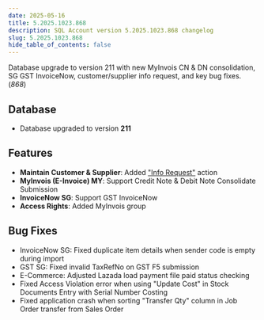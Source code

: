 ```yaml
---
date: 2025-05-16
title: 5.2025.1023.868
description: SQL Account version 5.2025.1023.868 changelog
slug: 5.2025.1023.868
hide_table_of_contents: false
---
```


Database upgrade to version 211 with new MyInvois CN & DN consolidation, SG GST InvoiceNow, customer/supplier info request, and key bug fixes. (*868*)

<!-- truncate -->

## Database

- Database upgraded to version **211**

## Features

- **Maintain Customer & Supplier**: Added ["Info Request"](https://docs.sql.com.my/sqlacc/usage/myinvois/mandatory-fields#info-request-in-maintain-customersupplier) action
- **MyInvois (E-Invoice) MY**: Support Credit Note & Debit Note Consolidate Submission
- **InvoiceNow SG**: Support GST InvoiceNow
- **Access Rights**: Added MyInvois group

## Bug Fixes

- InvoiceNow SG: Fixed duplicate item details when sender code is empty during import
- GST SG: Fixed invalid TaxRefNo on GST F5 submission
- E-Commerce: Adjusted Lazada load payment file paid status checking
- Fixed Access Violation error when using "Update Cost" in Stock Documents Entry with Serial Number Costing
- Fixed application crash when sorting "Transfer Qty" column in Job Order transfer from Sales Order
